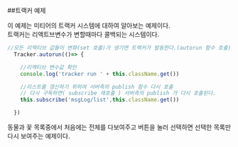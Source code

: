 ##트랙커 예제

이 예제는 미티어의 트랙커 시스템에 대하여 알아보는 예제이다.  
트랙커는 리액트브변수가 변할때마다 콜백되는 시스템이다.

```js
//모든 리액티브 값들이 변화(set 호출)가 생기면 트랙커가 발동한다.(autorun 함수 호출)
  Tracker.autorun(()=> {

    //리액티브 변수값 확인
    console.log('tracker run ' + this.className.get())

    //리스트를 갱신하기 위하여 서버측의 publish 함수 다시 호출
    // 다시 구독하면( subscribe 재호출 ) 서버측의 publish 가 다시 호출된다.
    this.subscribe('msgLog/list',this.className.get())

  })
```

동물과 꽃 목록중에서 처음에는 전체를 다보여주고 버튼을 눌러 선택하면 선택한 목록만 다시 보여주는 예제이다.